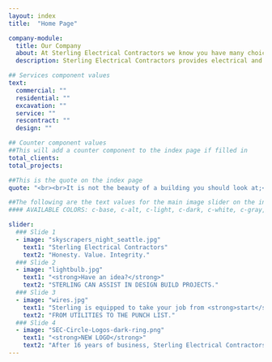 ```yaml
---
layout: index
title:  "Home Page"

company-module:
  title: Our Company
  about: At Sterling Electrical Contractors we know you have many choices to serve your electrical needs. We separate ourselves from our competitors by placing our customers first - that’s why we have so many smiling customers, rave reviews and enthusiastic referrals.
  description: Sterling Electrical Contractors provides electrical and excavation work for commercial and residential.

## Services component values
text:
  commercial: ""
  residential: ""
  excavation: ""
  service: ""
  rescontract: ""
  design: ""

## Counter component values
##This will add a counter component to the index page if filled in
total_clients:
total_projects:

##This is the quote on the index page
quote: "<br><br>It is not the beauty of a building you should look at;<br>it's the construction of the foundation that will stand the test of time. <br>-David Allan Coe"

##The following are the text values for the main image slider on the index page
#### AVAILABLE COLORS: c-base, c-alt, c-light, c-dark, c-white, c-gray, c-black, c-red

slider:
  ### Slide 1
  - image: "skyscrapers_night_seattle.jpg"
    text1: "Sterling Electrical Contractors"
    text2: "Honesty. Value. Integrity."
  ### Slide 2
  - image: "lightbulb.jpg"
    text1: "<strong>Have an idea?</strong>"
    text2: "STERLING CAN ASSIST IN DESIGN BUILD PROJECTS."
  ### Slide 3
  - image: "wires.jpg"
    text1: "Sterling is equipped to take your job from <strong>start</strong> to <strong>finish</strong>. "
    text2: "FROM UTILITIES TO THE PUNCH LIST."
  ### Slide 4
  - image: "SEC-Circle-Logos-dark-ring.png"
    text1: "<strong>NEW LOGO</strong>"
    text2: "After 16 years of business, Sterling Electrical Contractors now has a brand new logo!"
---
```

